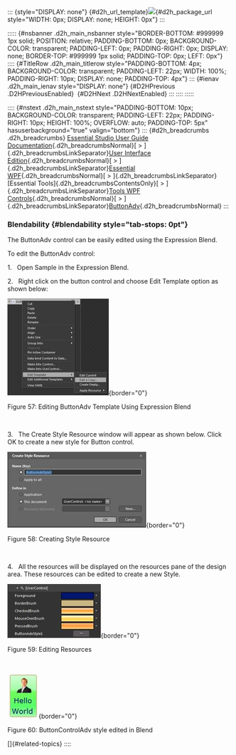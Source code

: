 ::: {style="DISPLAY: none"}
[](ms-xhelp:///?Id=d2h_url_template){#d2h_url_template}![](!package_url!){#d2h_package_url style="WIDTH: 0px; DISPLAY: none; HEIGHT: 0px"}
:::

::::: {#nsbanner .d2h_main_nsbanner style="BORDER-BOTTOM: #999999 1px solid; POSITION: relative; PADDING-BOTTOM: 0px; BACKGROUND-COLOR: transparent; PADDING-LEFT: 0px; PADDING-RIGHT: 0px; DISPLAY: none; BORDER-TOP: #999999 1px solid; PADDING-TOP: 0px; LEFT: 0px"}
:::: {#TitleRow .d2h_main_titlerow style="PADDING-BOTTOM: 4px; BACKGROUND-COLOR: transparent; PADDING-LEFT: 22px; WIDTH: 100%; PADDING-RIGHT: 10px; DISPLAY: none; PADDING-TOP: 4px"}
::: {#ienav .d2h_main_ienav style="DISPLAY: none"}
[](ms-xhelp:///?Id=69a3ad9d-15da-416d-ab28-b7fa302757d4){#D2HPrevious .D2HPreviousEnabled}  [](ms-xhelp:///?Id=f92d2c69-a17e-4f02-804a-2b1269868b6b){#D2HNext .D2HNextEnabled}
:::
::::
:::::

:::: {#nstext .d2h_main_nstext style="PADDING-BOTTOM: 10px; BACKGROUND-COLOR: transparent; PADDING-LEFT: 22px; PADDING-RIGHT: 10px; HEIGHT: 100%; OVERFLOW: auto; PADDING-TOP: 5px" hasuserbackground="true" valign="bottom"}
::: {#d2h_breadcrumbs .d2h_breadcrumbs}
[Essential Studio User Guide Documentation](ms-xhelp:///?Id=12457748-09e3-4d74-a240-8e049cedf030){.d2h_breadcrumbsNormal}[ \> ]{.d2h_breadcrumbsLinkSeparator}[User Interface Edition](ms-xhelp:///?Id=c29296b7-531c-413b-a0ec-488ca1f7f669){.d2h_breadcrumbsNormal}[ \> ]{.d2h_breadcrumbsLinkSeparator}[Essential WPF](ms-xhelp:///?Id=7f4f82c5-151c-4262-94d0-75c4626c77bc){.d2h_breadcrumbsNormal}[ \> ]{.d2h_breadcrumbsLinkSeparator}[Essential Tools]{.d2h_breadcrumbsContentsOnly}[ \> ]{.d2h_breadcrumbsLinkSeparator}[Tools WPF Controls](ms-xhelp:///?Id=2ea58a12-9426-4a63-96b4-89eb80232c2c){.d2h_breadcrumbsNormal}[ \> ]{.d2h_breadcrumbsLinkSeparator}[ButtonAdv](ms-xhelp:///?Id=a5b1386a-824b-4b7b-a299-2b9f9feb055d){.d2h_breadcrumbsNormal}
:::

### Blendability {#blendability style="tab-stops: 0pt"}

The ButtonAdv control can be easily edited using the Expression Blend.

To edit the ButtonAdv control:

1.   Open Sample in the Expression Blend.

2.   Right click on the button control and choose Edit Template option as shown below:

![](ImagesExt/image30_61.jpg){border="0"}

Figure 57: Editing ButtonAdv Template Using Expression Blend

 

3.   The Create Style Resource window will appear as shown below. Click OK to create a new style for Button control.

![](ImagesExt/image30_62.jpg){border="0"}

Figure 58: Creating Style Resource

 

4.   All the resources will be displayed on the resources pane of the design area. These resources can be edited to create a new Style.

![](ImagesExt/image30_63.jpg){border="0"}

Figure 59: Editing Resources

 

![](ImagesExt/image30_64.jpg){border="0"}

Figure 60: ButtonControlAdv style edited in Blend

[]{#related-topics}
::::
